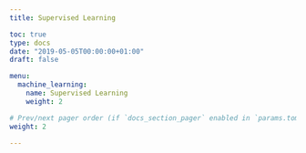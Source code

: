 ```yaml
---
title: Supervised Learning

toc: true
type: docs
date: "2019-05-05T00:00:00+01:00"
draft: false

menu:
  machine_learning:
    name: Supervised Learning
    weight: 2

# Prev/next pager order (if `docs_section_pager` enabled in `params.toml`)
weight: 2

---
```


